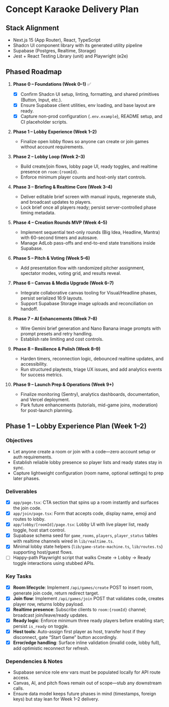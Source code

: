 # Concept Karaoke Delivery Plan

## Stack Alignment
- Next.js 15 (App Router), React, TypeScript
- Shadcn UI component library with its generated utility pipeline
- Supabase (Postgres, Realtime, Storage)
- Jest + React Testing Library (unit) and Playwright (e2e)

## Phased Roadmap
1. **Phase 0 – Foundations (Week 0–1)** ✅
   - [x] Confirm Shadcn UI setup, linting, formatting, and shared primitives (Button, Input, etc.).
   - [x] Ensure Supabase client utilities, env loading, and base layout are ready.
   - [x] Capture non-prod configuration (`.env.example`), README setup, and CI placeholder scripts.

2. **Phase 1 – Lobby Experience (Week 1–2)**
   - Finalize open lobby flows so anyone can create or join games without account requirements.

3. **Phase 2 – Lobby Loop (Week 2–3)**
   - Build create/join flows, lobby page UI, ready toggles, and realtime presence on `room:{roomId}`.
   - Enforce minimum player counts and host-only start controls.

4. **Phase 3 – Briefing & Realtime Core (Week 3–4)**
   - Deliver editable brief screen with manual inputs, regenerate stub, and broadcast updates to players.
   - Lock brief once all players ready; persist server-controlled phase timing metadata.

5. **Phase 4 – Creation Rounds MVP (Week 4–5)**
   - Implement sequential text-only rounds (Big Idea, Headline, Mantra) with 60-second timers and autosave.
   - Manage AdLob pass-offs and end-to-end state transitions inside Supabase.

6. **Phase 5 – Pitch & Voting (Week 5–6)**
   - Add presentation flow with randomized pitcher assignment, spectator modes, voting grid, and results reveal.

7. **Phase 6 – Canvas & Media Upgrade (Week 6–7)**
   - Integrate collaborative canvas tooling for Visual/Headline phases, persist serialized 16:9 layouts.
   - Support Supabase Storage image uploads and reconciliation on handoff.

8. **Phase 7 – AI Enhancements (Week 7–8)**
   - Wire Gemini brief generation and Nano Banana image prompts with prompt presets and retry handling.
   - Establish rate limiting and cost controls.

9. **Phase 8 – Resilience & Polish (Week 8–9)**
   - Harden timers, reconnection logic, debounced realtime updates, and accessibility.
   - Run structured playtests, triage UX issues, and add analytics events for success metrics.

10. **Phase 9 – Launch Prep & Operations (Week 9+)**
    - Finalize monitoring (Sentry), analytics dashboards, documentation, and Vercel deployment.
    - Park future enhancements (tutorials, mid-game joins, moderation) for post-launch planning.

## Phase 1 – Lobby Experience Plan (Week 1–2)

### Objectives
- Let anyone create a room or join with a code—zero account setup or auth requirements.
- Establish reliable lobby presence so player lists and ready states stay in sync.
- Capture lightweight configuration (room name, optional settings) to prep later phases.

### Deliverables
- [x] `app/page.tsx`: CTA section that spins up a room instantly and surfaces the join code.
- [x] `app/join/page.tsx`: Form that accepts code, display name, emoji and routes to lobby.
- [x] `app/lobby/[roomId]/page.tsx`: Lobby UI with live player list, ready toggle, host start control.
- [x] Supabase schema seed for `game_rooms`, `players`, `player_status` tables with realtime channels wired in `lib/realtime.ts`.
- [x] Minimal lobby state helpers (`lib/game-state-machine.ts`, `lib/routes.ts`) supporting host/guest flows.
- [ ] Happy-path Playwright script that walks Create → Lobby → Ready toggle interactions using stubbed APIs.

### Key Tasks
- [x] **Room lifecycle**: Implement `/api/games/create` POST to insert room, generate join code, return redirect target.
- [x] **Join flow**: Implement `/api/games/join` POST that validates code, creates player row, returns lobby payload.
- [x] **Realtime presence**: Subscribe clients to `room:{roomId}` channel; broadcast join/leave/ready updates.
- [x] **Ready logic**: Enforce minimum three ready players before enabling start; persist `is_ready` on toggle.
- [x] **Host tools**: Auto-assign first player as host, transfer host if they disconnect, gate “Start Game” button accordingly.
- [x] **Error/edge handling**: Surface inline validation (invalid code, lobby full), add optimistic reconnect for refresh.

### Dependencies & Notes
- Supabase service role env vars must be populated locally for API route access.
- Canvas, AI, and pitch flows remain out of scope—stub any downstream calls.
- Ensure data model keeps future phases in mind (timestamps, foreign keys) but stay lean for Week 1–2 delivery.

